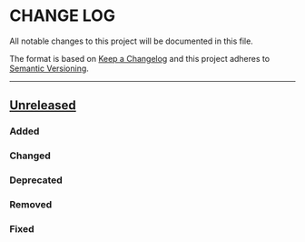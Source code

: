 # CHANGE LOG
All notable changes to this project will be documented in this file.

The format is based on [Keep a Changelog](http://keepachangelog.com/)
and this project adheres to [Semantic Versioning](http://semver.org/).

----
## [Unreleased]

### Added

### Changed

### Deprecated

### Removed

### Fixed

<!-- Releases -->
[Unreleased]: https://github.com/cucumber/common/compare/language-service/v0.0.1...main
[0.0.1]:      https://github.com/cucumber/common/tree/language-service/v0.0.1

<!-- Contributors in alphabetical order -->
[aslakhellesoy]:    https://github.com/aslakhellesoy
